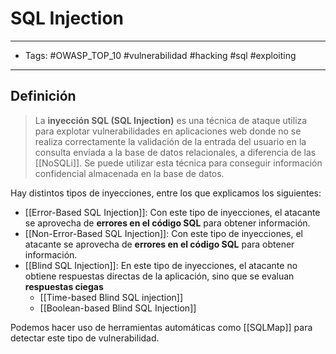 # SQL Injection

***

* Tags: #OWASP\_TOP\_10 #vulnerabilidad #hacking #sql #exploiting

***

## Definición

> La **inyección SQL (SQL Injection)** es una técnica de ataque utiliza para explotar vulnerabilidades en aplicaciones web donde no se realiza correctamente la validación de la entrada del usuario en la consulta enviada a la base de datos relacionales, a diferencia de las \[\[NoSQLi]]. Se puede utilizar esta técnica para conseguir información confidencial almacenada en la base de datos.

Hay distintos tipos de inyecciones, entre los que explicamos los siguientes:

* \[\[Error-Based SQL Injection]]: Con este tipo de inyecciones, el atacante se aprovecha de **errores en el código SQL** para obtener información.
* \[\[Non-Error-Based SQL Injection]]: Con este tipo de inyecciones, el atacante se aprovecha de **errores en el código SQL** para obtener información.
* \[\[Blind SQL Injection]]: En este tipo de inyecciones, el atacante no obtiene respuestas directas de la aplicación, sino que se evaluan **respuestas ciegas**
  * \[\[Time-based Blind SQL injection]]
  * \[\[Boolean-based Blind SQL Injection]]

Podemos hacer uso de herramientas automáticas como \[\[SQLMap]] para detectar este tipo de vulnerabilidad.
